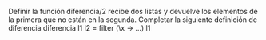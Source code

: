 Definir la función diferencia/2 recibe dos listas y devuelve los elementos de la primera que
no están en la segunda.
Completar la siguiente definición de diferencia
diferencia l1 l2 = filter (\x -> ...) l1